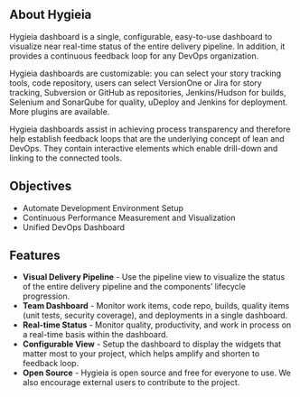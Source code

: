 ## About Hygieia
Hygieia dashboard is a single, configurable, easy-to-use dashboard to visualize near real-time status of the entire delivery pipeline. In addition, it provides a continuous feedback loop for any DevOps organization.

Hygieia dashboards are customizable: you can select your story tracking tools, code repository, users can select VersionOne or Jira for story tracking, Subversion or GitHub as repositories, Jenkins/Hudson for builds, Selenium and SonarQube for quality, uDeploy and Jenkins for deployment. More plugins are available.

Hygieia dashboards assist in achieving process transparency and therefore help establish feedback loops that are the underlying concept of lean and DevOps. They contain interactive elements which enable drill-down and linking to the connected tools.

## Objectives
* Automate Development Environment Setup
* Continuous Performance Measurement and Visualization
* Unified DevOps Dashboard

## Features
- **Visual Delivery Pipeline** - Use the pipeline view to visualize the status of the entire delivery pipeline and the components’ lifecycle progression.
- **Team Dashboard** - Monitor work items, code repo, builds, quality items (unit tests, security coverage), and deployments in a single dashboard.
- **Real-time Status** - Monitor quality, productivity, and work in process on a real-time basis within the dashboard.
- **Configurable View** - Setup the dashboard to display the widgets that matter most to your project, which helps amplify and shorten to feedback loop.
- **Open Source** - Hygieia is open source and free for everyone to use. We also encourage external users to contribute to the project.
